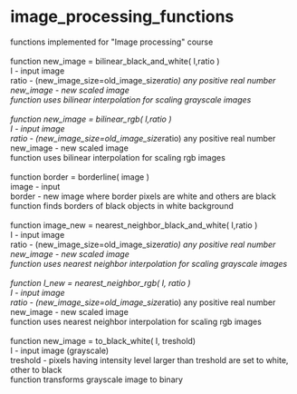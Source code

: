 # image_processing_functions<br />
functions implemented for "Image processing" course<br />
<br />
function  new_image  = bilinear_black_and_white( I,ratio )<br />
I - input image<br />
ratio - (new_image_size=old_image_size*ratio) any positive real number<br />
new_image - new scaled image <br />
function uses bilinear interpolation for scaling grayscale images<br />
<br />
function  new_image  = bilinear_rgb( I,ratio )<br />
I - input image<br />
ratio - (new_image_size=old_image_size*ratio) any positive real number<br />
new_image - new scaled image <br />
function uses bilinear interpolation for scaling rgb images<br />
<br />
function border = borderline( image )<br />
image - input<br />
border - new image where border pixels are white and others are black<br />
function finds borders of black objects in white background<br />
<br />
function  image_new  = nearest_neighbor_black_and_white( I,ratio )<br />
I - input image<br />
ratio - (new_image_size=old_image_size*ratio) any positive real number<br />
new_image - new scaled image <br />
function uses nearest neighbor interpolation for scaling grayscale images<br />
<br />
function I_new = nearest_neighbor_rgb( I, ratio )<br />
I - input image<br />
ratio - (new_image_size=old_image_size*ratio) any positive real number<br />
new_image - new scaled image <br />
function uses nearest neighbor interpolation for scaling rgb images<br />
<br />
function new_image = to_black_white( I, treshold)<br />
I - input image (grayscale)<br />
treshold - pixels having intensity level larger than treshold are set to white, other to black<br />
function transforms grayscale image to binary<br />
<br />
